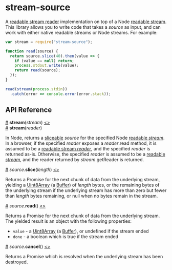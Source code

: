 # stream-source

A [readable stream reader](https://streams.spec.whatwg.org/#readable-stream-reader) implementation on top of a Node [readable stream](https://nodejs.org/api/stream.html#stream_class_stream_readable). This library allows you to write code that takes a *source* as input, and can work with either native readable streams or Node streams. For example:

```js
var stream = require("stream-source");

function read(source) {
  return source.slice(40).then(value => {
    if (value == null) return;
    process.stdout.write(value);
    return read(source);
  });
}

read(stream(process.stdin))
  .catch(error => console.error(error.stack));
```

## API Reference

<a name="stream" href="#stream">#</a> <b>stream</b>(<i>stream</i>) [<>](https://github.com/mbostock/stream-source/blob/master/index.js#L1 "Source")
<br><a href="#stream">#</a> <b>stream</b>(<i>reader</i>)

In Node, returns a [sliceable](https://github.com/mbostock/slice-source) *source* for the specified Node [readable *stream*](https://nodejs.org/api/stream.html#stream_class_stream_readable). In a browser, if the specified *reader* exposes a *reader*.read method, it is assumed to be a [readable stream *reader*](https://streams.spec.whatwg.org/#readable-stream-reader), and the specified *reader* is returned as-is. Otherwise, the specified *reader* is assumed to be a [readable *stream*](https://streams.spec.whatwg.org/#rs), and the reader returned by *stream*.getReader is returned.

<a name="source_slice" href="#source_slice">#</a> <i>source</i>.<b>slice</b>(<i>length</i>) [<>](https://github.com/mbostock/stream-source/blob/master/slice.js "Source")

Returns a Promise for the next chunk of data from the underlying stream, yielding a [Uint8Array](https://developer.mozilla.org/en-US/docs/Web/JavaScript/Reference/Global_Objects/Uint8Array) (a [Buffer](https://nodejs.org/api/buffer.html)) of *length* bytes, or the remaining bytes of the underlying stream if the underlying stream has more than zero but fewer than *length* bytes remaining, or null when no bytes remain in the stream.

<a name="source_read" href="#source_read">#</a> <i>source</i>.<b>read</b>() [<>](https://github.com/mbostock/stream-source/blob/master/read.js "Source")

Returns a Promise for the next chunk of data from the underlying stream. The yielded result is an object with the following properties:

* `value` - a [Uint8Array](https://developer.mozilla.org/en-US/docs/Web/JavaScript/Reference/Global_Objects/Uint8Array) (a [Buffer](https://nodejs.org/api/buffer.html)), or undefined if the stream ended
* `done` - a boolean which is true if the stream ended

<a name="source_cancel" href="#source_cancel">#</a> <i>source</i>.<b>cancel</b>() [<>](https://github.com/mbostock/slice-source/blob/master/cancel.js "Source")

Returns a Promise which is resolved when the underlying stream has been destroyed.
